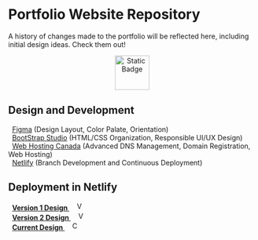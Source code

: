# Portfolio Website Repository 
A history of changes made to the portfolio will be reflected here, including initial design ideas. 
Check them out!<br>

<p align="center">
    <a href="https://www.arfazhxss.ca/">
        <img alt="Static Badge" 
            src="https://img.shields.io/badge/_www.arfazhxss.ca-LINK?logo=superuser&color=black&logoColor=white&link=https%3A%2F%2Fwww.arfazhxss.ca" height="70">
    </a>
</p> 

## Design and Development
&nbsp; [Figma](https://www.figma.com/) (Design Layout, Color Palate, Orientation) <br>
&nbsp; [BootStrap Studio](https://bootstrapstudio.io/) (HTML/CSS Organization, Responsible UI/UX Design)<br>
&nbsp; [Web Hosting Canada](https://whc.ca/en) (Advanced DNS Management, Domain Registration, Web Hosting)<br>
&nbsp; [Netlify](https://www.netlify.com/) (Branch Development and Continuous Deployment)<br>

## Deployment in Netlify 
<!--
&nbsp; [Version 1 Design](https://arfazhxss-v1.netlify.app) &nbsp; [![Version 1 Build](https://api.netlify.com/api/v1/badges/51e54bfe-b25e-4d10-b1b2-7ea7bd590b25/deploy-status)](https://app.netlify.com/sites/arfazhxss-v1/deploys) <br>
&nbsp; [Version 2 Design](https://arfazhxss-v2.netlify.app) &nbsp; [![Version 2 Build](https://api.netlify.com/api/v1/badges/ae8662ab-e561-4527-9dbe-375fcbe08083/deploy-status)](https://app.netlify.com/sites/arfazhxss-v2/deploys) <br>
&nbsp; [Current Design](https://arfazhxss-v3.netlify.app) &nbsp; &nbsp; &nbsp; [![Current Build](https://api.netlify.com/api/v1/badges/cfe5fda1-9655-4d69-ba9e-0ef6c2907b96/deploy-status)](https://app.netlify.com/sites/arfazhxss-v3/deploys) <br> -->

&nbsp; <a href="https://arfazhxss-v1.netlify.app"> <b> <u> Version 1 Design </u> </b> </a>
&nbsp; &nbsp; <a href="https://app.netlify.com/sites/arfazhxss-v1/deploys"><img src="https://api.netlify.com/api/v1/badges/51e54bfe-b25e-4d10-b1b2-7ea7bd590b25/deploy-status" alt="Version 1 Build" height="17"></a> <br>
&nbsp; <a href="https://arfazhxss-v2.netlify.app"> <b> <u> Version 2 Design </u> </b> </a>
&nbsp; &nbsp; <a href="https://app.netlify.com/sites/arfazhxss-v2/deploys"><img src="https://api.netlify.com/api/v1/badges/ae8662ab-e561-4527-9dbe-375fcbe08083/deploy-status" alt="Version 2 Build" height="17"> </a> <br> 
&nbsp; <a href="https://arfazhxss-v3.netlify.app"> <b> <u> Current Design </u> </b> </a>
&nbsp; &nbsp; <a href="https://app.netlify.com/sites/arfazhxss-v3/deploys"><img src="https://api.netlify.com/api/v1/badges/cfe5fda1-9655-4d69-ba9e-0ef6c2907b96/deploy-status" alt="Current Build" height="17"> </a> <br>
